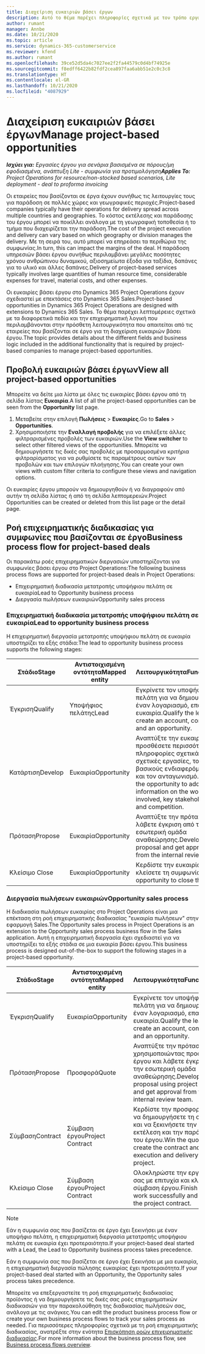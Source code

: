 ```yaml
---
title: Διαχείριση ευκαιριών βάσει έργων
description: Αυτό το θέμα παρέχει πληροφορίες σχετικά με τον τρόπο εργασίας με ευκαιρίες που σχετίζονται με έργα.
author: rumant
manager: Annbe
ms.date: 10/21/2020
ms.topic: article
ms.service: dynamics-365-customerservice
ms.reviewer: kfend
ms.author: rumant
ms.openlocfilehash: 39ce52d5da4c7027ee2f2fa44579c0d4bf74925e
ms.sourcegitcommit: f8edff6422b82fdf2cea897faa6abb51e2c0c3c8
ms.translationtype: HT
ms.contentlocale: el-GR
ms.lasthandoff: 10/21/2020
ms.locfileid: "4087929"
---
```

# <a name="manage-project-based-opportunities"></a><span data-ttu-id="47926-103">Διαχείριση ευκαιριών βάσει έργων</span><span class="sxs-lookup"><span data-stu-id="47926-103">Manage project-based opportunities</span></span>

<span data-ttu-id="47926-104">_**Ισχύει για:** Εργασίες έργου για σενάρια βασισμένα σε πόρους/μη εφοδιασμένα, ανάπτυξη Lite - συμφωνία για προτιμολόγηση_</span><span class="sxs-lookup"><span data-stu-id="47926-104">_**Applies To:** Project Operations for resource/non-stocked based scenarios, Lite deployment - deal to proforma invoicing_</span></span>

<span data-ttu-id="47926-105">Οι εταιρείες που βασίζονται σε έργα έχουν συνήθως τις λειτουργίες τους για παράδοση σε πολλές χώρες και γεωγραφικές περιοχές.</span><span class="sxs-lookup"><span data-stu-id="47926-105">Project-based companies typically have their operations for delivery spread across multiple countries and geographies.</span></span> <span data-ttu-id="47926-106">Το κόστος εκτέλεσης και παράδοσης του έργου μπορεί να ποικίλλει ανάλογα με τη γεωγραφική τοποθεσία ή το τμήμα που διαχειρίζεται την παράδοση.</span><span class="sxs-lookup"><span data-stu-id="47926-106">The cost of the project execution and delivery can vary  based on which geography or division manages the delivery.</span></span> <span data-ttu-id="47926-107">Με τη σειρά του, αυτό μπορεί να επηρεάσει τα περιθώρια της συμφωνίας.</span><span class="sxs-lookup"><span data-stu-id="47926-107">In turn, this can impact the margins of the deal.</span></span> <span data-ttu-id="47926-108">Η παράδοση υπηρεσιών βάσει έργου συνήθως περιλαμβάνει μεγάλες ποσότητες χρόνου ανθρώπινου δυναμικού, αξιοσημείωτα έξοδα για ταξίδια, δαπάνες για το υλικό και άλλες δαπάνες.</span><span class="sxs-lookup"><span data-stu-id="47926-108">Delivery of project-based services typically involves large quantities of human resource time, considerable expenses for travel, material costs, and other expenses.</span></span>

<span data-ttu-id="47926-109">Οι ευκαιρίες βάσει έργου στο Dynamics 365 Project Operations έχουν σχεδιαστεί με επεκτάσεις στο Dynamics 365 Sales.</span><span class="sxs-lookup"><span data-stu-id="47926-109">Project-based opportunities in Dynamics 365 Project Operations are designed with extensions to Dynamics 365 Sales.</span></span> <span data-ttu-id="47926-110">Το θέμα παρέχει λεπτομέρειες σχετικά με τα διαφορετικά πεδία και την επιχειρηματική λογική που περιλαμβάνονται στην πρόσθετη λειτουργικότητα που απαιτείται από τις εταιρείες που βασίζονται σε έργο για τη διαχείριση ευκαιριών βάσει έργου.</span><span class="sxs-lookup"><span data-stu-id="47926-110">The topic provides details about the different fields and business logic included in the additional functionality that is required by project-based companies to manage project-based opportunities.</span></span>

## <a name="view-all-project-based-opportunities"></a><span data-ttu-id="47926-111">Προβολή ευκαιριών βάσει έργων</span><span class="sxs-lookup"><span data-stu-id="47926-111">View all project-based opportunities</span></span>

<span data-ttu-id="47926-112">Μπορείτε να δείτε μια λίστα με όλες τις ευκαιρίες βάσει έργου από τη σελίδα λίστας **Ευκαιρία**.</span><span class="sxs-lookup"><span data-stu-id="47926-112">A list of all the project-based opportunities can be seen from the **Opportunity** list page.</span></span> 

1. <span data-ttu-id="47926-113">Μεταβείτε στην επιλογή **Πωλήσεις** > **Ευκαιρίες**.</span><span class="sxs-lookup"><span data-stu-id="47926-113">Go to **Sales** > **Opportunities**.</span></span>
2. <span data-ttu-id="47926-114">Χρησιμοποιήστε την **Εναλλαγή προβολής** για να επιλέξετε άλλες φιλτραρισμένες προβολές των ευκαιριών.</span><span class="sxs-lookup"><span data-stu-id="47926-114">Use the **View switcher** to select other filtered views of the opportunities.</span></span> <span data-ttu-id="47926-115">Μπορείτε να δημιουργήσετε τις δικές σας προβολές με προσαρμοσμένα κριτήρια φιλτραρίσματος για να ρυθμίσετε τις παραμέτρους αυτών των προβολών και των επιλογών πλοήγησης.</span><span class="sxs-lookup"><span data-stu-id="47926-115">You can create your own views with custom filter criteria to configure these views and navigation options.</span></span>

<span data-ttu-id="47926-116">Οι ευκαιρίες έργου μπορούν να δημιουργηθούν ή να διαγραφούν από αυτήν τη σελίδα λίστας ή από τη σελίδα λεπτομερειών.</span><span class="sxs-lookup"><span data-stu-id="47926-116">Project Opportunities can be created or deleted from this list page or the detail page.</span></span>

## <a name="business-process-flow-for-project-based-deals"></a><span data-ttu-id="47926-117">Ροή επιχειρηματικής διαδικασίας για συμφωνίες που βασίζονται σε έργο</span><span class="sxs-lookup"><span data-stu-id="47926-117">Business process flow for project-based deals</span></span>

<span data-ttu-id="47926-118">Οι παρακάτω ροές επιχειρηματικών διεργασιών υποστηρίζονται για συμφωνίες βάσει έργου στο Project Operations:</span><span class="sxs-lookup"><span data-stu-id="47926-118">The following business process flows are supported for project-based deals in Project Operations:</span></span>

- <span data-ttu-id="47926-119">Επιχειρηματική διαδικασία μετατροπής υποψήφιου πελάτη σε ευκαιρία</span><span class="sxs-lookup"><span data-stu-id="47926-119">Lead to Opportunity business process</span></span>
- <span data-ttu-id="47926-120">Διεργασία πωλήσεων ευκαιριών</span><span class="sxs-lookup"><span data-stu-id="47926-120">Opportunity sales process</span></span>

### <a name="lead-to-opportunity-business-process"></a><span data-ttu-id="47926-121">Επιχειρηματική διαδικασία μετατροπής υποψήφιου πελάτη σε ευκαιρία</span><span class="sxs-lookup"><span data-stu-id="47926-121">Lead to opportunity business process</span></span> 
<span data-ttu-id="47926-122">Η επιχειρηματική διεργασία μετατροπής υποψήφιου πελάτη σε ευκαιρία υποστηρίζει τα εξής στάδια:</span><span class="sxs-lookup"><span data-stu-id="47926-122">The lead to opportunity business process supports the following stages:</span></span>

| <span data-ttu-id="47926-123">Στάδιο</span><span class="sxs-lookup"><span data-stu-id="47926-123">Stage</span></span> | <span data-ttu-id="47926-124">Αντιστοιχισμένη οντότητα</span><span class="sxs-lookup"><span data-stu-id="47926-124">Mapped entity</span></span> | <span data-ttu-id="47926-125">Λειτουργικότητα</span><span class="sxs-lookup"><span data-stu-id="47926-125">Functionality</span></span> |
| --- | --- | --- |
| <span data-ttu-id="47926-126">Έγκριση</span><span class="sxs-lookup"><span data-stu-id="47926-126">Qualify</span></span> | <span data-ttu-id="47926-127">Υποψήφιος πελάτης</span><span class="sxs-lookup"><span data-stu-id="47926-127">Lead</span></span> | <span data-ttu-id="47926-128">Εγκρίνετε τον υποψήφιο πελάτη για να δημιουργήσετε έναν λογαριασμό, επαφή και ευκαιρία.</span><span class="sxs-lookup"><span data-stu-id="47926-128">Qualify the lead to create an account, contact, and an opportunity.</span></span> |
| <span data-ttu-id="47926-129">Κατάρτιση</span><span class="sxs-lookup"><span data-stu-id="47926-129">Develop</span></span> | <span data-ttu-id="47926-130">Ευκαιρία</span><span class="sxs-lookup"><span data-stu-id="47926-130">Opportunity</span></span> | <span data-ttu-id="47926-131">Αναπτύξτε την ευκαιρία για να προσθέσετε περισσότερες πληροφορίες σχετικά με τις σχετικές εργασίες, τους βασικούς ενδιαφερόμενους και τον ανταγωνισμό.</span><span class="sxs-lookup"><span data-stu-id="47926-131">Develop the opportunity to add more information on the work involved, key stakeholders, and competition.</span></span> |
| <span data-ttu-id="47926-132">Πρόταση</span><span class="sxs-lookup"><span data-stu-id="47926-132">Propose</span></span> | <span data-ttu-id="47926-133">Ευκαιρία</span><span class="sxs-lookup"><span data-stu-id="47926-133">Opportunity</span></span> | <span data-ttu-id="47926-134">Αναπτύξτε την πρόταση και λάβετε έγκριση από την εσωτερική ομάδα αναθεώρησης.</span><span class="sxs-lookup"><span data-stu-id="47926-134">Develop the proposal and get approval from the internal review team.</span></span> |
| <span data-ttu-id="47926-135">Κλείσιμο </span><span class="sxs-lookup"><span data-stu-id="47926-135">Close</span></span> | <span data-ttu-id="47926-136">Ευκαιρία</span><span class="sxs-lookup"><span data-stu-id="47926-136">Opportunity</span></span> | <span data-ttu-id="47926-137">Κερδίστε την ευκαιρία για να κλείσετε τη συμφωνία.</span><span class="sxs-lookup"><span data-stu-id="47926-137">Win the opportunity to close the deal.</span></span> |

### <a name="opportunity-sales-process"></a><span data-ttu-id="47926-138">Διεργασία πωλήσεων ευκαιριών</span><span class="sxs-lookup"><span data-stu-id="47926-138">Opportunity sales process</span></span>
<span data-ttu-id="47926-139">Η διαδικασία πωλήσεων ευκαιρίας στο Project Operations είναι μια επέκταση στη ροή επιχειρηματικής διαδικασίας "ευκαιρία πωλήσεων" στην εφαρμογή Sales.</span><span class="sxs-lookup"><span data-stu-id="47926-139">The Opportunity sales process in Project Operations is an extension to the Opportunity sales process business flow in the Sales application.</span></span> <span data-ttu-id="47926-140">Αυτή η επιχειρηματική διεργασία έχει σχεδιαστεί για να υποστηρίξει τα εξής στάδια σε μια ευκαιρία βάσει έργου.</span><span class="sxs-lookup"><span data-stu-id="47926-140">This business process is designed out-of-the-box to support the following stages in a project-based opportunity.</span></span>

| <span data-ttu-id="47926-141">Στάδιο</span><span class="sxs-lookup"><span data-stu-id="47926-141">Stage</span></span> | <span data-ttu-id="47926-142">Αντιστοιχισμένη οντότητα</span><span class="sxs-lookup"><span data-stu-id="47926-142">Mapped entity</span></span> | <span data-ttu-id="47926-143">Λειτουργικότητα</span><span class="sxs-lookup"><span data-stu-id="47926-143">Functionality</span></span> |
| --- | --- | --- |
| <span data-ttu-id="47926-144">Έγκριση</span><span class="sxs-lookup"><span data-stu-id="47926-144">Qualify</span></span> | <span data-ttu-id="47926-145">Ευκαιρία</span><span class="sxs-lookup"><span data-stu-id="47926-145">Opportunity</span></span> | <span data-ttu-id="47926-146">Εγκρίνετε τον υποψήφιο πελάτη για να δημιουργήσετε έναν λογαριασμό, επαφή και ευκαιρία.</span><span class="sxs-lookup"><span data-stu-id="47926-146">Qualify the lead to create an account, contact, and an opportunity.</span></span> |
| <span data-ttu-id="47926-147">Πρόταση</span><span class="sxs-lookup"><span data-stu-id="47926-147">Propose</span></span> | <span data-ttu-id="47926-148">Προσφορά</span><span class="sxs-lookup"><span data-stu-id="47926-148">Quote</span></span> | <span data-ttu-id="47926-149">Αναπτύξτε την πρόταση χρησιμοποιώντας προσφορές έργου και λάβετε έγκριση από την εσωτερική ομάδα αναθεώρησης.</span><span class="sxs-lookup"><span data-stu-id="47926-149">Develop the proposal using project quotes and get approval from the internal review team.</span></span> |
| <span data-ttu-id="47926-150">Σύμβαση</span><span class="sxs-lookup"><span data-stu-id="47926-150">Contract</span></span> | <span data-ttu-id="47926-151">Σύμβαση έργου</span><span class="sxs-lookup"><span data-stu-id="47926-151">Project Contract</span></span> | <span data-ttu-id="47926-152">Κερδίστε την προσφορά για να δημιουργήσετε τη σύμβαση και να ξεκινήσετε την εκτέλεση και την παράδοση του έργου.</span><span class="sxs-lookup"><span data-stu-id="47926-152">Win the quote to create the contract and begin execution and delivery on the project.</span></span> |
| <span data-ttu-id="47926-153">Κλείσιμο </span><span class="sxs-lookup"><span data-stu-id="47926-153">Close</span></span> | <span data-ttu-id="47926-154">Σύμβαση έργου</span><span class="sxs-lookup"><span data-stu-id="47926-154">Project Contract</span></span> | <span data-ttu-id="47926-155">Ολοκληρώστε την εργασία σας με επιτυχία και κλείστε τη σύμβαση έργου.</span><span class="sxs-lookup"><span data-stu-id="47926-155">Finish the work successfully and close the project contract.</span></span> |

> [!NOTE]
> <span data-ttu-id="47926-156">Εάν η συμφωνία σας που βασίζεται σε έργο έχει ξεκινήσει με έναν υποψήφιο πελάτη, η επιχειρηματική διεργασία μετατροπής υποψήφιου πελάτη σε ευκαιρία έχει προτεραιότητα.</span><span class="sxs-lookup"><span data-stu-id="47926-156">If your project-based deal started with a Lead, the Lead to Opportunity business process takes precedence.</span></span>
>
> <span data-ttu-id="47926-157">Εάν η συμφωνία σας που βασίζεται σε έργο έχει ξεκινήσει με μια ευκαιρία, η επιχειρηματική διεργασία πώλησης ευκαιρίας έχει προτεραιότητα.</span><span class="sxs-lookup"><span data-stu-id="47926-157">If your project-based deal started with an Opportunity, the Opportunity sales process takes precedence.</span></span>

<span data-ttu-id="47926-158">Μπορείτε να επεξεργαστείτε τη ροή επιχειρηματικής διαδικασίας προϊόντος ή να δημιουργήσετε τις δικές σας ροές επιχειρηματικών διαδικασιών για την παρακολούθηση της διαδικασίας πωλήσεών σας, ανάλογα με τις ανάγκες.</span><span class="sxs-lookup"><span data-stu-id="47926-158">You can edit the product business process flow or create your own business process flows to track your sales process as needed.</span></span> <span data-ttu-id="47926-159">Για περισσότερες πληροφορίες σχετικά με τη ροή επιχειρηματικής διαδικασίας, ανατρέξτε στην ενότητα [Επισκόπηση ροών επιχειρηματικής διαδικασίας](https://docs.microsoft.com/dynamics365/customerengagement/on-premises/customize/business-process-flows-overview).</span><span class="sxs-lookup"><span data-stu-id="47926-159">For more information about the business process flow, see [Business process flows overview](https://docs.microsoft.com/dynamics365/customerengagement/on-premises/customize/business-process-flows-overview).</span></span>
